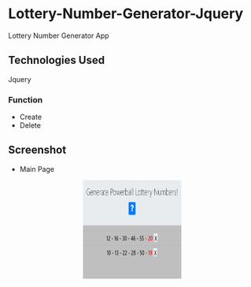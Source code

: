 # Lottery-Number-Generator-Jquery

Lottery Number Generator App

## Technologies Used
Jquery

### Function

* Create
* Delete

## Screenshot
* Main Page
<p align="center">
  <img width="200" height="200" src="./images/lotteryNumberGeneratorMain.PNG">
</p>